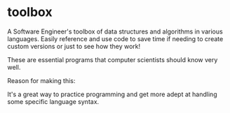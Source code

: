 # toolbox
A Software Engineer's toolbox of data structures and algorithms in various languages. Easily reference and use code to save time if needing to create custom versions or just to see how they work!

These are essential programs that computer scientists should know very well.

Reason for making this:

It's a great way to practice programming and get more adept at handling some specific language syntax.
